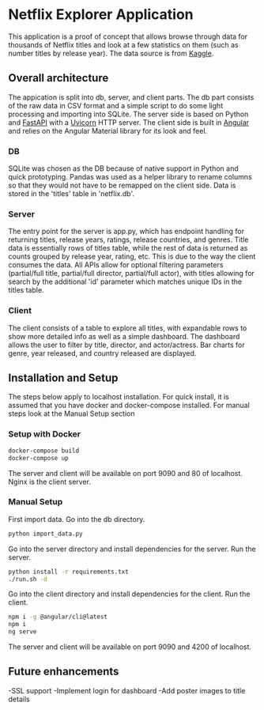 # Netflix Explorer Application

This application is a proof of concept that allows browse through data for thousands of Netflix titles
and look at a few statistics on them (such as number titles by release year).  The data source is from
<a href="https://www.kaggle.com/shivamb/netflix-shows/data">Kaggle</a>.

## Overall architecture

The appication is split into db, server, and client parts.  The db part consists of the raw data in CSV format
and a simple script to do some light processing and importing into SQLite.  The server side is based on Python
and <a href="https://fastapi.tiangolo.com/">FastAPI</a> with a <a href="https://www.uvicorn.org/">Uvicorn</a> 
HTTP server.  The client side is built in <a href="https://angular.io/">Angular</a> and relies on the 
Angular Material library for its look and feel.

### DB

SQLite was chosen as the DB because of native support in Python and quick prototyping.  Pandas was used
as a helper library to rename columns so that they would not have to be remapped on the client side.
Data is stored in the 'titles' table in 'netflix.db'.

### Server

The entry point for the server is app.py, which has endpoint handling for returning titles, release years, 
ratings, release countries, and genres.  Title data is essentially rows of titles table, while the rest of data
is returned as counts grouped by release year, rating, etc.  This is due to the way the client consumes the data.
All APIs allow for optional filtering parameters (partial/full title, partial/full director, partial/full actor),
with titles allowing for search by the additional 'id' parameter which matches unique IDs in the titles table.

### Client

The client consists of a table to explore all titles, with expandable rows to show more detailed info as well as 
a simple dashboard.  The dashboard allows the user to filter by title, director, and actor/actress.  Bar charts
for genre, year released, and country released are displayed.

## Installation and Setup

The steps below apply to localhost installation.
For quick install, it is assumed that you have docker and docker-compose installed.
For manual steps look at the Manual Setup section

### Setup with Docker

```bash
docker-compose build
docker-compose up
```
The server and client will be available on port 9090 and 80 of localhost.  Nginx is the client server. 

### Manual Setup

First import data.  Go into the db directory.
```bash
python import_data.py
```

Go into the server directory and install dependencies for the server.
Run the server.
```bash
python install -r requirements.txt
./run.sh -d
```

Go into the client directory and install dependencies for the client.
Run the client.
```bash
npm i -g @angular/cli@latest
npm i
ng serve
```
The server and client will be available on port 9090 and 4200 of localhost.

## Future enhancements
-SSL support
-Implement login for dashboard
-Add poster images to title details
